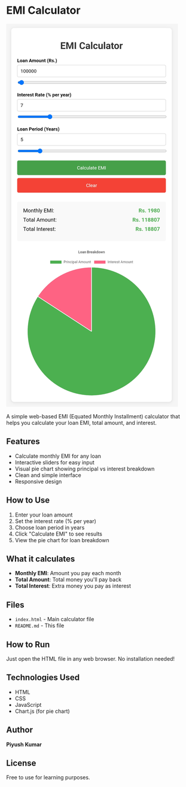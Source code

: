 # EMI Calculator

![Screenshot](https://github.com/piyush-kumar499/All-type-Calculator-Projects/blob/4c9bf8cad276033985d13c88821460787b394ead/EMI%20Calculator/screenshot.jpg)

A simple web-based EMI (Equated Monthly Installment) calculator that helps you calculate your loan EMI, total amount, and interest.

## Features

- Calculate monthly EMI for any loan
- Interactive sliders for easy input
- Visual pie chart showing principal vs interest breakdown
- Clean and simple interface
- Responsive design

## How to Use

1. Enter your loan amount
2. Set the interest rate (% per year)
3. Choose loan period in years
4. Click "Calculate EMI" to see results
5. View the pie chart for loan breakdown

## What it calculates

- **Monthly EMI**: Amount you pay each month
- **Total Amount**: Total money you'll pay back
- **Total Interest**: Extra money you pay as interest

## Files

- `index.html` - Main calculator file
- `README.md` - This file

## How to Run

Just open the HTML file in any web browser. No installation needed!

## Technologies Used

- HTML
- CSS
- JavaScript
- Chart.js (for pie chart)

## Author

**Piyush Kumar**

## License

Free to use for learning purposes.
